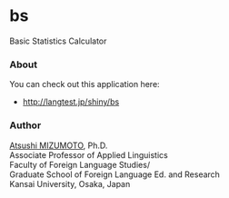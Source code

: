bs
==

Basic Statistics Calculator


### About
You can check out this application here:
- http://langtest.jp/shiny/bs

### Author
[Atsushi MIZUMOTO](http://mizumot.com/ "mizumot.com"), Ph.D.   
Associate Professor of Applied Linguistics  
Faculty of Foreign Language Studies/  
Graduate School of Foreign Language Ed. and Research  
Kansai University, Osaka, Japan
